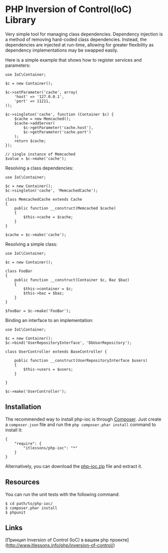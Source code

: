 PHP Inversion of Control(IoC) Library
======================================

Very simple tool for managing class dependencies. Dependency injection is a method of removing hard-coded class dependencies.
Instead, the dependencies are injected at run-time, allowing for greater flexibility as dependency implementations
may be swapped easily.


Here is a simple example that shows how to register services and parameters:

    use IoC\Container;

    $c = new Container();

    $c->setParameter('cache', array(
        'host' => '127.0.0.1',
        'port' => 11211,
    ));

    $c->singleton('cache', function (Container $c) {
        $cache = new Memcached();
        $cache->addServer(
            $c->getParameter('cache.host'),
            $c->getParameter('cache.port')
        );
        return $cache;
    });

    // single instance of Memcached
    $value = $c->make('cache');

Resolving a class dependencies:

    use IoC\Container;

    $c = new Container();
    $c->singleton('cache', 'MemcachedCache');

    class MemcachedCache extends Cache
    {
        public function __construct(Memcached $cache)
        {
            $this->cache = $cache;
        }
    }

    $cache = $c->make('cache');

Resolving a simple class:

    use IoC\Container;

    $c = new Container();

    class FooBar
    {
        public function __construct(Container $c, Baz $baz)
        {
            $this->container = $c;
            $this->baz = $baz;
        }
    }

    $fooBar = $c->make('FooBar');

Binding an interface to an implementation:

    use IoC\Container;

    $c = new Container();
    $c->bind('UserRepositoryInterface', 'DbUserRepository');

    class UserController extends BaseController {

        public function __construct(UserRepositoryInterface $users)
        {
            $this->users = $users;
        }

    }

    $c->make('UserController');


Installation
------------

The recommended way to install php-ioc is through [Composer][_Composer]. Just create a
``composer.json`` file and run the ``php composer.phar install`` command to
install it:

    {
        "require": {
            "itlessons/php-ioc": "*"
        }
    }

Alternatively, you can download the [php-ioc.zip][_php-ioc.zip] file and extract it.


Resources
---------

You can run the unit tests with the following command:

    $ cd path/to/php-ioc/
    $ composer.phar install
    $ phpunit

Links
-----

[Принцип Inversion of Control (IoC) в вашем php проекте] (http://www.itlessons.info/php/inversion-of-control/)



[_Composer]: http://getcomposer.org
[_php-ioc.zip]:  https://github.com/itlessons/php-ioc/archive/master.zip